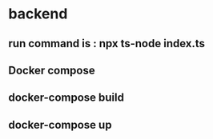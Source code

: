# backend

## run command is : npx ts-node index.ts

## Docker compose

## docker-compose build

## docker-compose up
